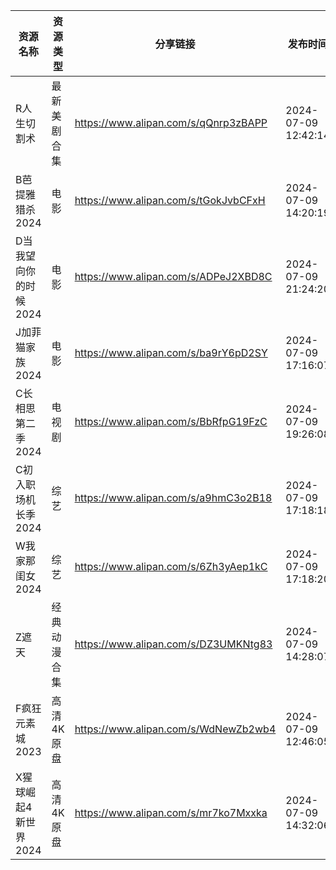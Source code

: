| 资源名称          | 资源类型   | 分享链接                                 | 发布时间                |
| ------------- | ------ | ------------------------------------ | ------------------- |
| R人生切割术        | 最新美剧合集 | https://www.alipan.com/s/qQnrp3zBAPP | 2024-07-09 12:42:14 |
| B芭提雅猎杀2024    | 电影     | https://www.alipan.com/s/tGokJvbCFxH | 2024-07-09 14:20:19 |
| D当我望向你的时候2024 | 电影     | https://www.alipan.com/s/ADPeJ2XBD8C | 2024-07-09 21:24:20 |
| J加菲猫家族2024    | 电影     | https://www.alipan.com/s/ba9rY6pD2SY | 2024-07-09 17:16:07 |
| C长相思第二季2024   | 电视剧    | https://www.alipan.com/s/BbRfpG19FzC | 2024-07-09 19:26:08 |
| C初入职场机长季2024  | 综艺     | https://www.alipan.com/s/a9hmC3o2B18 | 2024-07-09 17:18:18 |
| W我家那闺女2024    | 综艺     | https://www.alipan.com/s/6Zh3yAep1kC | 2024-07-09 17:18:20 |
| Z遮天           | 经典动漫合集 | https://www.alipan.com/s/DZ3UMKNtg83 | 2024-07-09 14:28:07 |
| F疯狂元素城2023    | 高清4K原盘 | https://www.alipan.com/s/WdNewZb2wb4 | 2024-07-09 12:46:05 |
| X猩球崛起4新世界2024 | 高清4K原盘 | https://www.alipan.com/s/mr7ko7Mxxka | 2024-07-09 14:32:06 |
